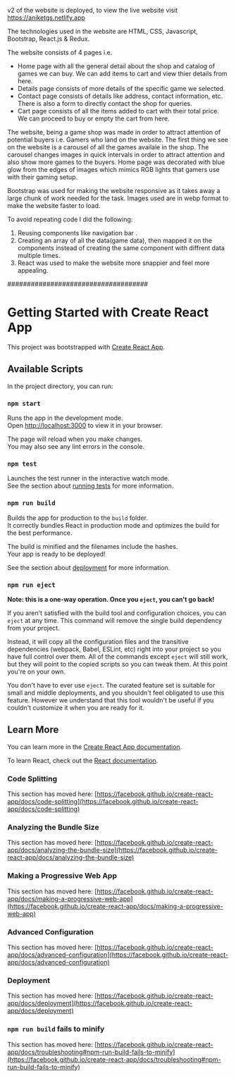v2 of the website is deployed, to view the live website visit https://aniketgs.netlify.app

The technologies used in the website are HTML, CSS, Javascript, Bootstrap, React.js & Redux.

The website consists of 4 pages i.e.
* Home page with all the general detail about the shop and catalog of games we can buy. We can add items to cart and view thier details from here.
* Details page consists of more details of the specific game we selected.
* Contact page consists of details like address, contact information, etc. There is also a form to directly contact the shop for queries.
* Cart page consists of all the items added to cart with their total price. We can proceed to buy or empty the cart from here.

The website, being a game shop was made in order to attract attention of potential buyers i.e. Gamers who land on the website. The first thing we see on the website is a carousel of all the games availale in the shop. The carousel changes images in quick intervals in order to attract attention and also show more games to the buyers.
Home page was decorated with blue glow from the edges of images which mimics RGB lights that gamers use with their gaming setup.

Bootstrap was used for making the website responsive as it takes away a large chunk of work needed for the task.
Images used are in webp format to make the website faster to load.

To avoid repeating code I did the following:
1. Reusing components like navigation bar .
2. Creating an array of all the data(game data), then mapped it on the components instead of creating the same component with diffrent data multiple times.
3. React was used to make the website more snappier and feel more appealing.


####################################


# Getting Started with Create React App

This project was bootstrapped with [Create React App](https://github.com/facebook/create-react-app).

## Available Scripts

In the project directory, you can run:

### `npm start`

Runs the app in the development mode.\
Open [http://localhost:3000](http://localhost:3000) to view it in your browser.

The page will reload when you make changes.\
You may also see any lint errors in the console.

### `npm test`

Launches the test runner in the interactive watch mode.\
See the section about [running tests](https://facebook.github.io/create-react-app/docs/running-tests) for more information.

### `npm run build`

Builds the app for production to the `build` folder.\
It correctly bundles React in production mode and optimizes the build for the best performance.

The build is minified and the filenames include the hashes.\
Your app is ready to be deployed!

See the section about [deployment](https://facebook.github.io/create-react-app/docs/deployment) for more information.

### `npm run eject`

**Note: this is a one-way operation. Once you `eject`, you can't go back!**

If you aren't satisfied with the build tool and configuration choices, you can `eject` at any time. This command will remove the single build dependency from your project.

Instead, it will copy all the configuration files and the transitive dependencies (webpack, Babel, ESLint, etc) right into your project so you have full control over them. All of the commands except `eject` will still work, but they will point to the copied scripts so you can tweak them. At this point you're on your own.

You don't have to ever use `eject`. The curated feature set is suitable for small and middle deployments, and you shouldn't feel obligated to use this feature. However we understand that this tool wouldn't be useful if you couldn't customize it when you are ready for it.

## Learn More

You can learn more in the [Create React App documentation](https://facebook.github.io/create-react-app/docs/getting-started).

To learn React, check out the [React documentation](https://reactjs.org/).

### Code Splitting

This section has moved here: [https://facebook.github.io/create-react-app/docs/code-splitting](https://facebook.github.io/create-react-app/docs/code-splitting)

### Analyzing the Bundle Size

This section has moved here: [https://facebook.github.io/create-react-app/docs/analyzing-the-bundle-size](https://facebook.github.io/create-react-app/docs/analyzing-the-bundle-size)

### Making a Progressive Web App

This section has moved here: [https://facebook.github.io/create-react-app/docs/making-a-progressive-web-app](https://facebook.github.io/create-react-app/docs/making-a-progressive-web-app)

### Advanced Configuration

This section has moved here: [https://facebook.github.io/create-react-app/docs/advanced-configuration](https://facebook.github.io/create-react-app/docs/advanced-configuration)

### Deployment

This section has moved here: [https://facebook.github.io/create-react-app/docs/deployment](https://facebook.github.io/create-react-app/docs/deployment)

### `npm run build` fails to minify

This section has moved here: [https://facebook.github.io/create-react-app/docs/troubleshooting#npm-run-build-fails-to-minify](https://facebook.github.io/create-react-app/docs/troubleshooting#npm-run-build-fails-to-minify)
